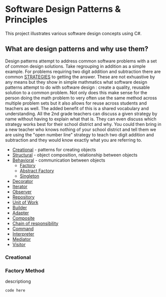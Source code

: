 Software Design Patterns & Principles
=====================================

This project illustrates various software design concepts using C#.

What are design patterns and why use them?
------------------------------------------

Design patterns attempt to address common software problems with a set of common design solutions. Take regrouping in addition as a simple example. For problems requiring two digit addition and subtraction there are common [STRATEGIES](https://elementarynest.com/teaching-strategies-for-2-digit-addition-and-subtraction/) to getting the answer. These are not exhuastive by any means but they show in simple mathmatics what software design patterns attempt to do with software design : create a quality, reusable solution to a common problem. Not only does this make sense for the person doing the math problem to very often use the same method across multiple problem sets but it also allows for reuse across students and teachers as well. The added benefit of this is a shared vocabulary and understanding. All the 2nd grade teachers can discuss a given strategy by name without having to explain what that is. They can even discuss which strategy works best for their school district and why. You could then bring in a new teacher who knows nothing of your school district and tell them we are using the "open number line" strategy to teach two digit addition and subtraction and they would know exactly what you are referring to.

- [Creational](#Creational) - patterns for creating objects
- [Structural](#Structural) - object composition, relationship between objects
- [Behavioral](#Behavioral) - communication between objects
  - [Factory](#Factory)
  - [Abstract Factory](#abstractFactory)
  - [Singleton](#singleton)
- [Decorator](#decorator)
- [Iterator](#iterator)
- [Observer](#observer)
- [Repository](#repository)
- [Unit of Work](#unitOfWork)
- [Builder](#builder)
- [Adapter](#adapter)
- [Composite](#composite)
- [Chain of responsibility](#chain)
- [Command](#command)
- [Interpreter](#interpreter)
- [Mediator](#mediator)
- [Visitor](#visitor)




### Creational 

### Factory Method

descriptiong

```cs
code here
```
